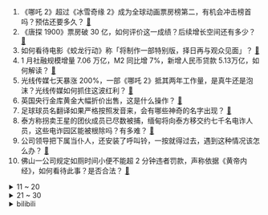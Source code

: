 1. 《哪吒 2》超过《冰雪奇缘 2》成为全球动画票房榜第二，有机会冲击榜首吗？预估还要多久？ [:link:](https://www.zhihu.com/question/12242237476)
2. 《唐探 1900》票房破 30 亿，如何评价这一成绩？后续增长空间还有多少？ [:link:](https://www.zhihu.com/question/12146599564)
3. 如何看待电影《蛟龙行动》称「将制作一部特别版，择日再与观众见面」？ [:link:](https://www.zhihu.com/question/12219927617)
4. 1 月社融规模增量 7.06 万亿，M2 同比增 7%，新增人民币贷款 5.13万亿，如何解读？ [:link:](https://www.zhihu.com/question/12231920011)
5. 光线传媒七天暴涨 200%，一部《哪吒 2》抵其两年工作量，是真牛还是泡沫？光线传媒如何抓住这波红利？ [:link:](https://www.zhihu.com/question/12195707729)
6. 英国央行金库黄金大幅折价出售，这是什么操作？ [:link:](https://www.zhihu.com/question/11462176095)
7. 足球球员名翻译如果严格按照发音来，会有哪些神奇的名字出现？ [:link:](https://www.zhihu.com/question/444833919)
8. 泰方称拐卖王星的团伙成员已尽数被捕，缅甸将向泰方移交约七千名电诈人员，这些电诈园区能被根除吗？有多难？ [:link:](https://www.zhihu.com/question/12181032901)
9. 公司领导把下属当仆人，还安装了呼叫铃，一按就得过去，遇到这种情况该怎么办？ [:link:](https://www.zhihu.com/question/11506253436)
10. 佛山一公司规定如厕时间小便不能超 2 分钟违者罚款，声称依据《黄帝内经》，如何看待此事？是否合法？ [:link:](https://www.zhihu.com/question/12190914763)
<details>
<summary>11 ~ 20</summary>

11. S 妈向汪小菲宣战，疑似不愿将现住房子归到孩子名下，汪小菲能凭借孩子抚养权拿到大 S 大部分遗产吗？ [:link:](https://www.zhihu.com/question/12209672822)
12. 朝鲜没有大型风洞，为什么可以造出来高超音速导弹？ [:link:](https://www.zhihu.com/question/11293449700)
13. 《文明7》的母公司Take Two CEO承认游戏UI确实有问题，但他相信风评会随时间逆转，你看好吗？ [:link:](https://www.zhihu.com/question/12138371459)
14. 小米 SU7 Ultra 挑战国内四地赛道，均获得最速四门量产车成就，对小米汽车高端化战略有何意义？ [:link:](https://www.zhihu.com/question/12190927407)
15. 肯德基上架新品「吮指原味鸡蛋」，售价 8.5 元一个，对此你怎么看？值得尝试吗？ [:link:](https://www.zhihu.com/question/11837972599)
16. 华为最大研发中心，为何选在上海的乡下？ [:link:](https://www.zhihu.com/question/643187886)
17. 为什么江苏不大力发展省会南京而是把很多资源都投给了苏州? [:link:](https://www.zhihu.com/question/11936139796)
18. 2024 年全球车企销量排行榜前十出炉，丰田位列全球市场第一，比亚迪、吉利上榜，如何看待上榜车企表现？ [:link:](https://www.zhihu.com/question/11412505812)
19. 如何评价漫威电影《美国队长 4》？拍得如何？ [:link:](https://www.zhihu.com/question/12038804001)
20. 《哪吒 2》登顶中国影史票房，作为导演和编剧的「饺子」能挣多少钱？电影票房的分账模式是怎样的? [:link:](https://www.zhihu.com/question/11498741512)
</details>
<details>
<summary>21 ~ 30</summary>

21. 唐山南湖医院停诊患者出院医护离职，此事件背后有什么原因？ [:link:](https://www.zhihu.com/question/11699617232)
22. 蓝鲸那么大，如果路过的虎鲸和鲨鱼饿了，上去随口咬一块肉，那它该怎么办？ [:link:](https://www.zhihu.com/question/11998317097)
23. 「中国的唐代建筑都没了，要看就去日本」是真的吗？中国的唐代建筑都损坏了？ [:link:](https://www.zhihu.com/question/498289773)
24. 你觉得学英语最重要的是什么？ [:link:](https://www.zhihu.com/question/3476547569)
25. 如何评价《明日方舟》新干员「隐德来希」？ [:link:](https://www.zhihu.com/question/11709486986)
26. 如何看待《天国：拯救 2》主角？ [:link:](https://www.zhihu.com/question/11507632008)
27. LPL 2025 赛季第一赛段常规赛TT 3:2 BLG，如何评价这场比赛？ [:link:](https://www.zhihu.com/question/12226193850)
28. 在职场上我们应该忠于「公司」还是忠于「领导」？有什么不同？ [:link:](https://www.zhihu.com/question/11687301983)
29. 为什么给学生讲了很多遍她都不会？ [:link:](https://www.zhihu.com/question/396530426)
30. 怎么看待小米SU7 Ultra在上赛以2分9秒944的成绩打败保时捷Taycan Turbo GT？ [:link:](https://www.zhihu.com/question/12186403216)
</details><details>
<summary>bilibili</summary>

</details>